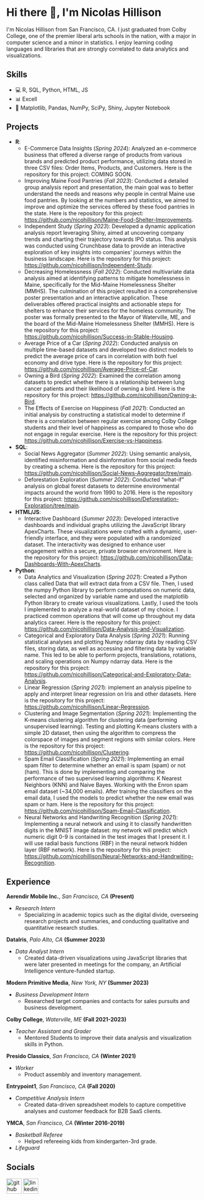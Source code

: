 # Hi there 👋, I'm Nicolas Hillison
I'm Nicolas Hillison from San Francisco, CA. I just graduated from Colby College, one of the premier liberal arts schools in the nation, with a major in computer science and a minor in statistics. I enjoy learning coding languages and libraries that are strongly correlated to data analytics and visualizations.

## Skills
- 💻 R, SQL, Python, HTML, JS
- 📊 Excell
- 📂 Matplotlib, Pandas, NumPy, SciPy, Shiny, Jupyter Notebook

## Projects
- **R**:
  - E-Commerce Data Insights (*Spring 2024*): Analyzed an e-commerce business that offered a diverse range of products from various brands and predicted product performance, utilizing data stored in three CSV files: Order Items, Products, and Customers. Here is the repository for this project: COMING SOON.
  - Improving Maine Food Pantries (*Fall 2023*): Conducted a detailed group analysis report and presentation, the main goal was to better understand the needs and reasons why people in central Maine use food pantries. By looking at the numbers and statistics, we aimed to improve and optimize the services offered by these food pantries in the state. Here is the repository for this project: https://github.com/nicohillison/Maine-Food-Shelter-Improvements.
  - Independent Study (*Spring 2023*): Developed a dynamic application analysis report leveraging Shiny, aimed at uncovering company trends and charting their trajectory towards IPO status. This analysis was conducted using Crunchbase data to provide an interactive exploration of key insights into companies' journeys within the business landscape. Here is the repository for this project: https://github.com/nicohillison/Independent-Study.
  - Decreasing Homelessness (*Fall 2022*): Conducted multivariate data analysis aimed at identifying patterns to mitigate homelessness in Maine, specifically for the Mid-Maine Homelessness Shelter (MMHS). The culmination of this project resulted in a comprehensive poster presentation and an interactive application. These deliverables offered practical insights and actionable steps for shelters to enhance their services for the homeless community. The poster was formally presented to the Mayor of Waterville, ME, and the board of the Mid-Maine Homelessness Shelter (MMHS). Here is the repository for this project: https://github.com/nicohillison/Success-in-Stable-Housing.
  - Average Price of a Car (*Spring 2022*): Conducted analysis on multiple time-based datasets and developed two distinct models to predict the average price of cars in correlation with both fuel economy and drive type. Here is the repository for this project: https://github.com/nicohillison/Average-Price-of-Car.
  - Owning a Bird (*Spring 2022*): Examined the correlation among datasets to predict whether there is a relationship between lung cancer patients and their likelihood of owning a bird. Here is the repository for this project: https://github.com/nicohillison/Owning-a-Bird.
  - The Effects of Exercise on Happiness (*Fall 2021*): Conducted an initial analysis by constructing a statistical model to determine if there is a correlation between regular exercise among Colby College students and their level of happiness as compared to those who do not engage in regular exercise. Here is the repository for this project: https://github.com/nicohillison/Exercise-vs-Happiness.
- **SQL**:
  - Social News Aggregator (*Summer 2022*): Using semantic analysis, identified misinformation and disinformation from social media feeds by creating a schema. Here is the repository for this project: https://github.com/nicohillison/Social-News-Aggregator/tree/main.
  - Deforestation Exploration (*Summer 2022*): Conducted “what-if” analysis on global forest datasets to determine environmental impacts around the world from 1990 to 2016. Here is the repository for this project: https://github.com/nicohillison/Deforestation-Exploration/tree/main.
- **HTML/JS**:
  - Interactive Dashboard (*Summer 2023*): Developed interactive dashboards and individual graphs utilizing the JavaScript library ApexCharts. These visualizations were crafted with a dynamic, user-friendly interface, and they were populated with a randomized dataset. The interactivity was designed to enhance user engagement within a secure, private browser environment. Here is the repository for this project: https://github.com/nicohillison/Data-Dashboards-With-ApexCharts.
- **Python**:
  - Data Analytics and Visualization (*Spring 2021*): Created a Python class called Data that will extract data from a CSV file. Then, I used the numpy Python library to perform computations on numeric data, selected and organized by variable name and used the matplotlib Python library to create various visualizations. Lastly, I used the tools I implemented to analyze a real-world dataset of my choice. I practiced common operations that will come up throughout my data analytics career. Here is the repository for this project: https://github.com/nicohillison/Data-Analysis-and-Visualization.
  - Categorical and Exploratory Data Analysis (*Spring 2021*): Running statistical analyses and plotting Numpy ndarray data by reading CSV files, storing data, as well as accessing and filtering data by variable name. This led to be able to perform projects, translations, rotations, and scaling operations on Numpy ndarray data. Here is the repository for this project: https://github.com/nicohillison/Categorical-and-Exploratory-Data-Analysis.
  - Linear Regression (*Spring 2021*): implement an analysis pipeline to apply and interpret linear regression on Iris and other datasets. Here is the repository for this project: https://github.com/nicohillison/Linear-Regression.
  - Clustering and Image Segmentation (*Spring 2021*): Implementing the K-means clustering algorithm for clustering data (performing unsupervised learning). Testing and plotting K-means clusters with a simple 2D dataset, then using the algorithm to compress the colorspace of images and segment regions with similar colors. Here is the repository for this project: https://github.com/nicohillison/Clustering.
  - Spam Email Classification (*Spring 2021*): Implementing an email spam filter to determine whether an email is spam (spam) or not (ham). This is done by implementing and comparing the performance of two supervised learning algorithms: K Nearest Neighbors (KNN) and Naive Bayes. Working with the Enron spam email dataset (~34,000 emails). After training the classifiers on the email data, I used the models to predict whether the new email was spam or ham. Here is the repository for this project: https://github.com/nicohillison/Spam-Email-Classification.
  - Neural Networks and Handwriting Recognition (*Spring 2021*): Implementing a neural network and using it to classify handwritten digits in the MNIST image dataset: my network will predict which numeric digit 0-9 is contained in the test images that I present it. I will use radial basis functions (RBF) in the neural network hidden layer (RBF network). Here is the repository for this project: https://github.com/nicohillison/Neural-Networks-and-Handrwiting-Recognition.

## Experience
**Aerendir Mobile Inc.**, *San Francisco, CA* **(Present)**
- *Research Intern*
  - Specializing in academic topics such as the digital divide, overseeing research projects and summaries, and conducting qualitative and quantitative research studies.

**DataIris**, *Palo Alto, CA* **(Summer 2023)**
- *Data Analyst Intern*
  - Created data-driven visualizations using JavaScript libraries that were later presented in meetings for the company, an Artificial Intelligence venture-funded startup.

**Modern Primitive Media**, *New York, NY* **(Summer 2023)**
- *Business Development Intern*
  - Researched target companies and contacts for sales pursuits and business development.

**Colby College**, *Waterville, ME* **(Fall 2021-2023)**
- *Teacher Assistant and Grader*
  - Mentored Students to improve their data analysis and visualization skills in Python.

**Presido Classics**, *San Francisco, CA* **(Winter 2021)**
- *Worker*
  - Product assembly and inventory management.

**Entrypoint1**, *San Francisco, CA* **(Fall 2020)**
- *Competitive Analysis Intern*
  - Created data-driven spreadsheet models to capture competitive analyses and customer feedback for B2B SaaS clients.

**YMCA**, *San Francisco, CA* **(Winter 2016-2019)**
- *Basketball Referee*
  - Helped refereeing kids from kindergarten-3rd grade.
- *Lifeguard*

## Socials
[<img src='https://cdn.jsdelivr.net/npm/simple-icons@3.0.1/icons/github.svg' alt='github' height='40'>](https://github.com/nicohillison)  [<img src='https://cdn.jsdelivr.net/npm/simple-icons@3.0.1/icons/linkedin.svg' alt='linkedin' height='40'>](https://www.linkedin.com/in/nicolashillison/)  


